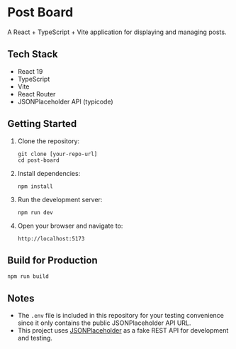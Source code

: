 # Post Board

A React + TypeScript + Vite application for displaying and managing posts.

## Tech Stack

- React 19
- TypeScript
- Vite
- React Router
- JSONPlaceholder API (typicode)

## Getting Started

1. Clone the repository:

   ```
   git clone [your-repo-url]
   cd post-board
   ```

2. Install dependencies:

   ```
   npm install
   ```

3. Run the development server:

   ```
   npm run dev
   ```

4. Open your browser and navigate to:
   ```
   http://localhost:5173
   ```

## Build for Production

```
npm run build
```

## Notes

- The `.env` file is included in this repository for your testing convenience since it only contains the public JSONPlaceholder API URL.
- This project uses [JSONPlaceholder](https://jsonplaceholder.typicode.com/) as a fake REST API for development and testing.
